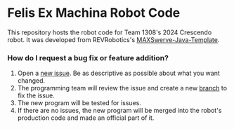 # Felis Ex Machina Robot Code

This repository hosts the robot code for Team 1308's 2024 Crescendo robot. It was developed from REVRobotics's [MAXSwerve-Java-Template](https://github.com/REVrobotics/MAXSwerve-Java-Template).

### How do I request a bug fix or feature addition?

1. Open a [new issue](https://github.com/Agent-AA/Felix-Ex-Machina3/issues/new). Be as descriptive as possible about what you want changed.
2. The programming team will review the issue and create a new [branch](https://www.atlassian.com/git/tutorials/using-branches) to fix the issue.
3. The new program will be tested for issues.
4. If there are no issues, the new program will be merged into the robot's production code and made an official part of it.
